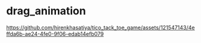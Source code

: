 # drag_animation


https://github.com/hirenkhasatiya/tico_tack_toe_game/assets/121547143/4effda6b-ae24-4fe0-9f06-edab14efb079


